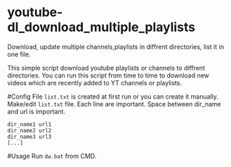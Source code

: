 # youtube-dl_download_multiple_playlists
Download, update multiple channels,playlists in diffrent directories, list it in one file.

This simple script download youtube playlists or channels to diffrent directories. You can run this script from time to time to download new videos which are recently added to YT channels or playlists.

#Config
File `list.txt` is created at first run or you can create it manually.
Make/edit `list.txt` file. Each line are important. Space between dir_name and url is important.
```
dir_name1 url1
dir_name2 url2
dir_name3 url3
[...]
```

#Usage
Run `dw.bat` from CMD.
